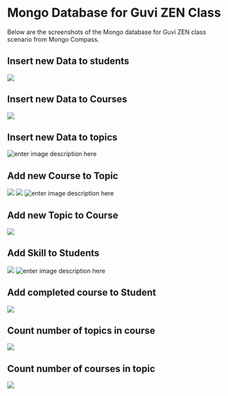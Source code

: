 # Mongo Database for Guvi ZEN Class
Below are the screenshots of the Mongo database for Guvi ZEN class scenario from Mongo Compass.

## Insert new Data to students
![](https://raw.githubusercontent.com/codyprashant/GUVI-ZEN-daily-assignments/master/mongodb/day1/images/studentsData.PNG)

## Insert new Data to Courses
![](https://raw.githubusercontent.com/codyprashant/GUVI-ZEN-daily-assignments/master/mongodb/day1/images/coursesData.PNG)

## Insert new Data to topics
![enter image description here](https://raw.githubusercontent.com/codyprashant/GUVI-ZEN-daily-assignments/master/mongodb/day1/images/topicsData.PNG)

## Add new Course to Topic

![](https://raw.githubusercontent.com/codyprashant/GUVI-ZEN-daily-assignments/master/mongodb/day1/images/topicsUpdatedWithCourse1.PNG)
![](https://raw.githubusercontent.com/codyprashant/GUVI-ZEN-daily-assignments/master/mongodb/day1/images/topicsUpdatedWithCourse2.PNG)
![enter image description here](https://raw.githubusercontent.com/codyprashant/GUVI-ZEN-daily-assignments/master/mongodb/day1/images/topicsUpdatedWithCourse3.PNG)

## Add new Topic to Course

![](https://raw.githubusercontent.com/codyprashant/GUVI-ZEN-daily-assignments/master/mongodb/day1/images/coursesUpdatedwithTopics.PNG)

## Add Skill to Students

![](https://raw.githubusercontent.com/codyprashant/GUVI-ZEN-daily-assignments/master/mongodb/day1/images/studentsUpdatedWithSkill1.PNG)
![enter image description here](https://raw.githubusercontent.com/codyprashant/GUVI-ZEN-daily-assignments/master/mongodb/day1/images/studentsUpdatedWithSkill2.PNG)

## Add completed course to Student

![](https://raw.githubusercontent.com/codyprashant/GUVI-ZEN-daily-assignments/master/mongodb/day1/images/studentsUpdatedWithCompletedCourses.PNG)

## Count number of topics in course

![](https://raw.githubusercontent.com/codyprashant/GUVI-ZEN-daily-assignments/master/mongodb/day1/images/topicsCountInCourses.PNG)

## Count number of courses in topic

![](https://raw.githubusercontent.com/codyprashant/GUVI-ZEN-daily-assignments/master/mongodb/day1/images/courseCountInTopics.PNG)